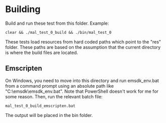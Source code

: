 Building
========
Build and run these test from this folder. Example:

    clear && ./mal_test_0_build && ./bin/mal_test_0
    
These tests load resources from hard coded paths which point to the "res" folder. These
paths are based on the assumption that the current directory is where the build files
are located.

Emscripten
----------
On Windows, you need to move into this directory and run emsdk_env.bat from a command
prompt using an absolute path like "C:\emsdk\emsdk_env.bat". Note that PowerShell doesn't
work for me for some reason. Then, run the relevant batch file:

    mal_test_0_build_emscripten.bat
    
The output will be placed in the bin folder.